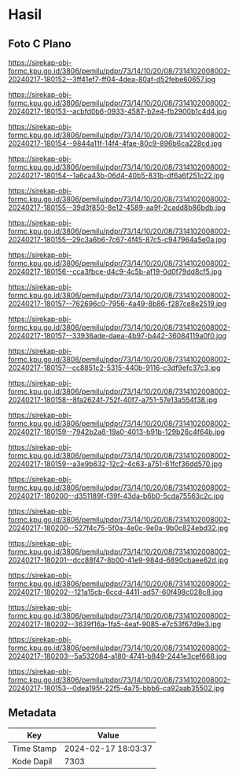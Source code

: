 # Hasil

## Foto C Plano

https://sirekap-obj-formc.kpu.go.id/3806/pemilu/pdpr/73/14/10/20/08/7314102008002-20240217-180152--3ff41ef7-ff04-4dea-80af-d52febe60657.jpg

https://sirekap-obj-formc.kpu.go.id/3806/pemilu/pdpr/73/14/10/20/08/7314102008002-20240217-180153--acbfd0b6-0933-4587-b2e4-fb2900b1c4d4.jpg

https://sirekap-obj-formc.kpu.go.id/3806/pemilu/pdpr/73/14/10/20/08/7314102008002-20240217-180154--9844a11f-14f4-4fae-80c9-896b6ca228cd.jpg

https://sirekap-obj-formc.kpu.go.id/3806/pemilu/pdpr/73/14/10/20/08/7314102008002-20240217-180154--1a6ca43b-06d4-40b5-831b-df6a6f251c22.jpg

https://sirekap-obj-formc.kpu.go.id/3806/pemilu/pdpr/73/14/10/20/08/7314102008002-20240217-180155--39d3f850-8e12-4589-aa9f-2cadd8b86bdb.jpg

https://sirekap-obj-formc.kpu.go.id/3806/pemilu/pdpr/73/14/10/20/08/7314102008002-20240217-180155--29c3a6b6-7c67-4f45-87c5-c947964a5e0a.jpg

https://sirekap-obj-formc.kpu.go.id/3806/pemilu/pdpr/73/14/10/20/08/7314102008002-20240217-180156--cca3fbce-d4c9-4c5b-af19-0d0f79dd8cf5.jpg

https://sirekap-obj-formc.kpu.go.id/3806/pemilu/pdpr/73/14/10/20/08/7314102008002-20240217-180157--762696c0-7956-4a49-8b86-f287ce8e2519.jpg

https://sirekap-obj-formc.kpu.go.id/3806/pemilu/pdpr/73/14/10/20/08/7314102008002-20240217-180157--33936ade-daea-4b97-b442-36084119a0f0.jpg

https://sirekap-obj-formc.kpu.go.id/3806/pemilu/pdpr/73/14/10/20/08/7314102008002-20240217-180157--cc8851c2-5315-440b-9116-c3df9efc37c3.jpg

https://sirekap-obj-formc.kpu.go.id/3806/pemilu/pdpr/73/14/10/20/08/7314102008002-20240217-180158--8fa2624f-752f-40f7-a751-57e13a554f38.jpg

https://sirekap-obj-formc.kpu.go.id/3806/pemilu/pdpr/73/14/10/20/08/7314102008002-20240217-180159--7942b2a8-19a0-4013-b91b-129b26c4f64b.jpg

https://sirekap-obj-formc.kpu.go.id/3806/pemilu/pdpr/73/14/10/20/08/7314102008002-20240217-180159--a3e9b632-12c2-4c63-a751-61fcf36dd570.jpg

https://sirekap-obj-formc.kpu.go.id/3806/pemilu/pdpr/73/14/10/20/08/7314102008002-20240217-180200--d351189f-f39f-43da-b6b0-5cda75563c2c.jpg

https://sirekap-obj-formc.kpu.go.id/3806/pemilu/pdpr/73/14/10/20/08/7314102008002-20240217-180200--527f4c75-5f0a-4e0c-9e0a-9b0c824ebd32.jpg

https://sirekap-obj-formc.kpu.go.id/3806/pemilu/pdpr/73/14/10/20/08/7314102008002-20240217-180201--dcc88f47-8b00-41e9-984d-6890cbaee62d.jpg

https://sirekap-obj-formc.kpu.go.id/3806/pemilu/pdpr/73/14/10/20/08/7314102008002-20240217-180202--121a15cb-6ccd-4411-ad57-60f498c028c8.jpg

https://sirekap-obj-formc.kpu.go.id/3806/pemilu/pdpr/73/14/10/20/08/7314102008002-20240217-180202--3639f16a-1fa5-4eaf-9085-e7c53f67d9e3.jpg

https://sirekap-obj-formc.kpu.go.id/3806/pemilu/pdpr/73/14/10/20/08/7314102008002-20240217-180203--5a532084-a180-4741-b849-2441e3cef668.jpg

https://sirekap-obj-formc.kpu.go.id/3806/pemilu/pdpr/73/14/10/20/08/7314102008002-20240217-180153--0dea195f-22f5-4a75-bbb6-ca92aab35502.jpg


## Metadata

| Key        | Value               |
| ---------- | ------------------- |
| Time Stamp | 2024-02-17 18:03:37 |
| Kode Dapil | 7303                |



